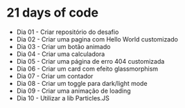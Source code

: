 # 21 days of code

- Dia 01 - Criar repositório do desafio
- Dia 02 - Criar uma pagina com Hello World customizado
- Dia 03 - Criar um botão animado
- Dia 04 - Criar uma calculadora
- Dia 05 - Criar uma página de erro 404 customizada
- Dia 06 - Criar um card com efeito glassmorphism
- Dia 07 - Criar um contador
- Dia 08 - Criar um toggle para dark/light mode
- Dia 09 - Criar uma animação de loading
- Dia 10 - Utilizar a lib Particles.JS